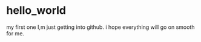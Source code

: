 # hello_world
my first one
I,m just getting into github. i hope everything will go on smooth for me.
